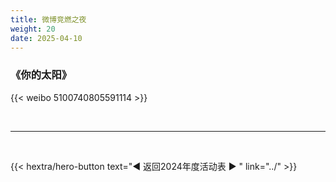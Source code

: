 ```yaml
---
title: 微博竞燃之夜
weight: 20
date: 2025-04-10
---
```


### 《你的太阳》

{{< weibo 5100740805591114 >}}

<br>
<hr>
<br>

{{< hextra/hero-button text="◀ 返回2024年度活动表 ▶ " link="../" >}}
